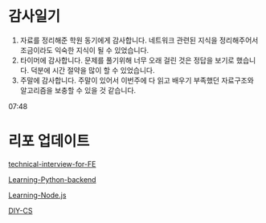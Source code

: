 # 감사일기

1. 자료를 정리해준 학원 동기에게 감사합니다. 네트워크 관련된 지식을 정리해주어서 조금이라도 익숙한 지식이 될 수 있었습니다.
2. 타이머에 감사합니다. 문제를 풀기위해 너무 오래 걸린 것은 정답을 보기로 했습니다. 덕분에 시간 절약을 많이 할 수 있었습니다.
3. 주말에 감사합니다. 주말이 있어서 이번주에 다 읽고 배우기 부족했던 자료구조와 알고리즘을 보충할 수 있을 것 같습니다.

07:48

# 리포 업데이트

[technical-interview-for-FE](https://github.com/arch-spatula/technical-interview-for-FE)

[Learning-Python-backend](https://github.com/arch-spatula/Learning-Python-backend)

[Learning-Node.js](https://github.com/arch-spatula/Learning-Node.js)

[DIY-CS](https://github.com/arch-spatula/DIY-CS)
